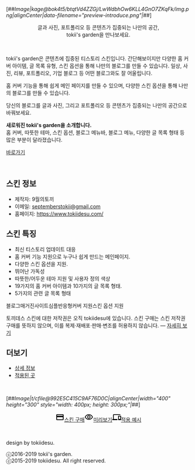 [##_Image|kage@bok4t5/btqtVd4ZZGj/LwWdbhOw6KLL4GnO7ZKqFk/img.png|alignCenter|data-filename="preview-introduce.png"|_##]

<p style="text-align: center;">글과 사진, 포트폴리오 등 콘텐츠가 집중되는 나만의 공간,<br />
tokii's garden을 만나보세요.</p>

<p><br></p>

tokii's garden은 콘텐츠에 집중된 티스토리 스킨입니다. 간단해보이지만 다양한 홈 커버 아이템, 글 목록 유형, 스킨 옵션을 통해 나만의 블로그를 만들 수 있습니다. 일상, 사진, 리뷰, 포트폴리오, 기업 블로그 등 어떤 블로그와도 잘 어울립니다.

홈 커버 기능을 통해 쉽게 메인 페이지를 만들 수 있으며, 다양한 스킨 옵션을 통해 나만의 블로그를 만들 수 있습니다.

당신의 블로그를 글과 사진, 그리고 포트폴리오 등 콘텐츠가 집중되는 나만의 공간으로 바꿔보세요.

<div class="product-box">
<p><strong>새로워진 tokii's garden을 소개합니다.</strong><br>
홈 커버, 따뜻한 테마, 스킨 옵션, 블로그 메뉴바, 블로그 메뉴, 다양한 글 목록 형태 등 많은 부분이 달라졌습니다.</p>
<p><a href="/entry/tksgarden-features">바로가기</a></p>
</div>

<p><br></p>

## 스킨 정보

- 제작자: 9월의토끼
- 이메일: septemberstokii@gmail.com
- 홈페이지: <a href="//www.tokiidesu.com/" target="_blank">https://www.tokiidesu.com/</a>

## 스킨 특징

-   최신 티스토리 업데이트 대응
-   홈 커버 기능 지원으로 누구나 쉽게 만드는 메인페이지.
-   다양한 스킨 옵션을 지원.
-   뛰어난 가독성
-   따뜻한/어두운 테마 지원 및 사용자 정의 색상
-   19가지의 홈 커버 아이템과 10가지의 글 목록 형태.
-   5가지의 관련 글 목록 형태

<span class="chip"><span class="text">블로그</span></span><span class="chip"><span class="text">매거진</span></span><span class="chip"><span class="text">사이트</span></span><span class="chip"><span class="text">심플</span></span><span class="chip"><span class="text">반응형</span></span><span class="chip"><span class="text">커버 지원</span></span><span class="chip"><span class="text">스킨 옵션 지원</span></span>


<div class="product-box">
<p>토끼데스 스킨에 대한 저작권은 오직 tokiidesu에 있습니다. 스킨 구매는 스킨 저작권 구매를 뜻하지 않으며, 이를 복제·재배포·판매·변조를 허용하지 않습니다. ― <a href="/entry/terms#skin-copyright">자세히 보기</a></p>
</div>

## 더보기

- [상세 정보](/entry/product-tksgarden-details)
- [적용된 곳](/category/적용된%20곳/tokii's%20garden)

<p><br></p>

[##_Image|t/cfile@992E5C415C9AF76D0C|alignCenter|width="400" height="300" style="width: 400px; height: 300px;"|_##]

<p style="text-align: center;"><a class="button color" href="/entry/terms-paid"><svg class="icon" width="24" height="24" viewBox="0 0 24 24"><path fill="none" d="M0 0h24v24H0V0z"/><path d="M20 4H4c-1.11 0-1.99.89-1.99 2L2 18c0 1.11.89 2 2 2h16c1.11 0 2-.89 2-2V6c0-1.11-.89-2-2-2zm0 14H4v-6h16v6zm0-10H4V6h16v2z"/></svg><span class="text">스킨 구매</span></a><a class="button" href="//tksgarden-preview.tistory.com" target="_blank"><svg class="icon" width="24" height="24" viewBox="0 0 24 24"><path fill="none" d="M0 0h24v24H0V0z"/><path d="M12 6c3.79 0 7.17 2.13 8.82 5.5C19.17 14.87 15.79 17 12 17s-7.17-2.13-8.82-5.5C4.83 8.13 8.21 6 12 6m0-2C7 4 2.73 7.11 1 11.5 2.73 15.89 7 19 12 19s9.27-3.11 11-7.5C21.27 7.11 17 4 12 4zm0 5c1.38 0 2.5 1.12 2.5 2.5S13.38 14 12 14s-2.5-1.12-2.5-2.5S10.62 9 12 9m0-2c-2.48 0-4.5 2.02-4.5 4.5S9.52 16 12 16s4.5-2.02 4.5-4.5S14.48 7 12 7z"/></svg><span class="text">미리보기</span></a><a class="button" href="//tksgarden.tistory.com" target="_blank"><svg class="icon" width="24" height="24" viewBox="0 0 24 24"><path fill="none" d="M0 0h24v24H0V0z"/><path d="M4 6h18V4H4c-1.1 0-2 .9-2 2v11H0v3h14v-3H4V6zm19 2h-6c-.55 0-1 .45-1 1v10c0 .55.45 1 1 1h6c.55 0 1-.45 1-1V9c0-.55-.45-1-1-1zm-1 9h-4v-7h4v7z"/></svg><span class="text">적용 예시</span></a></p>

<p><br></p>

design by tokiidesu.

ⓒ2016-2019 tokii's garden.  
ⓒ2015-2019 tokiidesu. All right reserved.